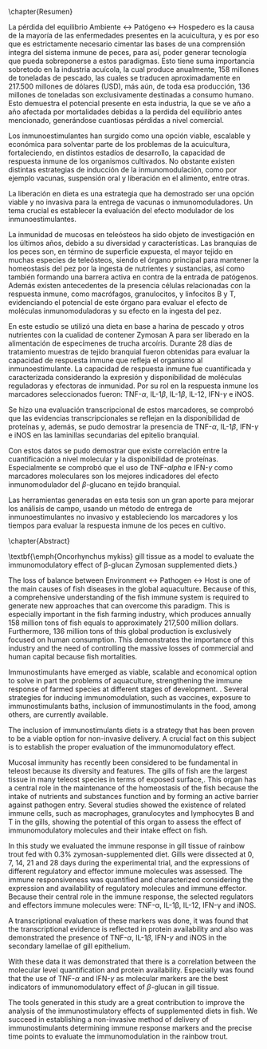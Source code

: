 \chapter{Resumen}

La pérdida del equilibrio Ambiente $\leftrightarrow$ Patógeno $\leftrightarrow$ Hospedero es la causa de la mayoría de las enfermedades presentes en la acuicultura, y es por eso que es estrictamente necesario cimentar las bases de una comprensión íntegra del sistema inmune de peces, para así, poder generar tecnología que pueda sobreponerse a estos paradigmas. Esto tiene suma importancia sobretodo en la industria acuícola, la cual produce anualmente, 158 millones de toneladas de pescado, las cuales se traducen aproximadamente en 217.500 millones de dólares (USD), más aún, de toda esa producción, 136 millones de toneladas son exclusivamente destinadas a consumo humano. Esto demuestra el potencial presente en esta industria, la que se ve año a año afectada por mortalidades debidas a la perdida del equilibrio antes mencionado, generándose cuantiosas pérdidas a nivel comercial. 

Los inmunoestimulantes han surgido como una opción viable, escalable y económica para solventar parte de los problemas de la acuicultura, fortaleciendo, en distintos estadíos de desarrollo, la capacidad de respuesta inmune de los organismos cultivados. No obstante existen distintas estrategias de inducción de la inmunomodulación, como por ejemplo vacunas, suspensión oral y liberación en el alimento, entre otras.

La liberación en dieta es una estrategia que ha demostrado ser una opción viable y no invasiva para la entrega de vacunas o inmunomoduladores. Un tema crucial es establecer la evaluación del efecto modulador de los inmunoestimulantes.

La inmunidad de mucosas en teleósteos ha sido objeto de investigación en los últimos años, debido a su diversidad y características. Las branquias de los peces son, en término de superficie expuesta, el mayor tejido en muchas especies de teleósteos, siendo el órgano principal para mantener la homeostasis del pez por la ingesta de nutrientes y sustancias, así como también formando una barrera activa en contra de la entrada de patógenos. Además existen antecedentes de la presencia células relacionadas con la respuesta inmune, como macrófagos, granulocitos, y linfocitos B y T, evidenciando el potencial de este órgano para evaluar el efecto de moléculas inmunomoduladoras y su efecto en la ingesta del pez.

En este estudio se utilizó una dieta en base a harina de pescado y otros nutrientes con la cualidad de contener Zymosan A para ser liberado en la alimentación de especímenes de trucha arcoíris. Durante 28 días de tratamiento muestras de tejido branquial fueron obtenidas para evaluar la capacidad de respuesta inmune que refleja el organismo al inmunoestimulante. La capacidad de respuesta inmune fue cuantificada y caracterizada considerando la expresión y disponibilidad de moléculas reguladoras y efectoras de inmunidad. Por su rol en la respuesta inmune los marcadores seleccionados fueron: TNF-$\alpha$, IL-1$\beta$, IL-1$\beta$, IL-12, IFN-$\gamma$ e iNOS.

Se hizo una evaluación transcripcional de estos marcadores, se comprobó que las evidencias transcripcionales se reflejan en la disponibilidad de proteínas y, además, se pudo demostrar la presencia de TNF-$\alpha$, IL-1$\beta$, IFN-$\gamma$ e iNOS en las laminillas secundarias del epitelio branquial.

Con estos datos se pudo demostrar que existe correlación entre la cuantificación a nivel molecular y la disponibilidad de proteínas. Especialmente se comprobó que el uso de TNF-$alpha$ e IFN-$\gamma$ como marcadores moleculares son los mejores indicadores del efecto inmunomodulador del $\beta$-glucano en tejido branquial.

Las herramientas generadas en esta tesis son un gran aporte para mejorar los análisis de campo, usando un método de entrega de inmunoestimulantes no invasivo y estableciendo los marcadores y los tiempos para evaluar la respuesta inmune de los peces en cultivo.



\chapter{Abstract}

\textbf{\emph{Oncorhynchus mykiss} gill tissue as a model to evaluate the immunomodulatory effect of β-glucan Zymosan supplemented diets.}

The loss of balance between Environment $\leftrightarrow$ Pathogen $\leftrightarrow$ Host is one of the main causes of fish diseases in the global aquaculture. Because of this,  a comprehensive understanding of the fish immune system is required to generate new approaches that can overcome this paradigm. This is especially important in the fish farming industry, which produces annually 158 million tons of fish equals to approximately 217,500 million dollars. Furthermore, 136 million tons of this global production is exclusively focused on human consumption. This demonstrates the importance of this industry and the need of controlling the massive losses of commercial and human capital because fish mortalities. 

Immunostimulants have emerged as viable, scalable and economical option to solve in part the problems of aquaculture, strengthening the immune response of farmed species at different stages of development.  . Several strategies for inducing immunomodulation, such as vaccines, exposure to immunostimulants baths, inclusion of immunostimulants in the food, among others, are currently available.

The inclusion of immunostimulants diets is a strategy that has been proven to be a viable option for non-invasive delivery. A crucial fact on this subject is to establish the proper evaluation of the immunomodulatory effect. 

Mucosal immunity has recently been considered to be fundamental in teleost because its diversity and features. The gills of fish are the largest tissue in many teleost species in terms of exposed surface,. This organ  has a central role in the maintenance of the homeostasis of the fish because the intake of nutrients and substances function and by forming an active barrier against pathogen entry. Several studies showed the existence of related immune cells, such as macrophages, granulocytes and lymphocytes B and T in the gills, showing the potential of this organ to assess the effect of immunomodulatory molecules and their intake effect on fish. 

In this study we evaluated the immune response in gill tissue of rainbow trout fed with 0.3\% zymosan-supplemented diet. Gills were dissected at 0, 7, 14, 21 and 28 days during the experimental trial, and the expressions of different regulatory and effector immune molecules was assessed. The immune responsiveness was quantified and characterized considering the expression and availability of regulatory molecules and immune effector. Because their central role in the immune response, the selected regulators and effectors immune molecules were: TNF-α, IL-1β, IL-12, IFN-γ and iNOS.

A transcriptional evaluation of these markers was done, it was found that the transcriptional evidence is reflected in protein availability and also was demonstrated the presence of TNF-$\alpha$, IL-1$\beta$, IFN-$\gamma$ and iNOS in the secondary lamellae of gill epithelium.

With these data it was demonstrated that there is a correlation between the molecular level quantification and protein availability. Especially was found that the use of TNF-$\alpha$ and IFN-$\gamma$ as molecular markers are the best indicators of immunomodulatory effect of $\beta$-glucan in gill tissue.

The tools generated in this study are a great contribution to improve the analysis of the immunostimulatory effects of supplemented diets in fish. We succeed in establishing a non-invasive method of delivery of immunostimulants determining immune response markers and the precise time points to evaluate the immunomodulation in  the rainbow trout.
